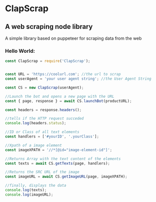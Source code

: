 # ClapScrap

## A web scraping node library 

A simple library based on puppeteer for scraping data from the web



### Hello World:
```javascript
const ClapScrap = require('ClapScrap');


const URL = 'https://coolurl.com'; //the url to scrap
const userAgent = 'your user agent string'; //the User Agent String

const CS = new ClapScrap(userAgent);

//Launch the bot and opens a new page with the URL
const { page, response } = await CS.launchBot(productURL);

const headers = response.headers();

//tells if the HTTP request succeded
console.log(headers.status);

//ID or Class of all text elements
const handlers = ['#yourID', '.yourClass'];

//Xpath of a image element
const imageXPATH = '//*[@id="image-element-id"]';

//Returns Array with the text content of the elements
const texts = await CS.getTexts(page, handlers);

//Returns the SRC URL of the image
const imageURL = await CS.getImageURL(page, imageXPATH);

//finally, displays the data
console.log(texts);
console.log(imageURL);


```
